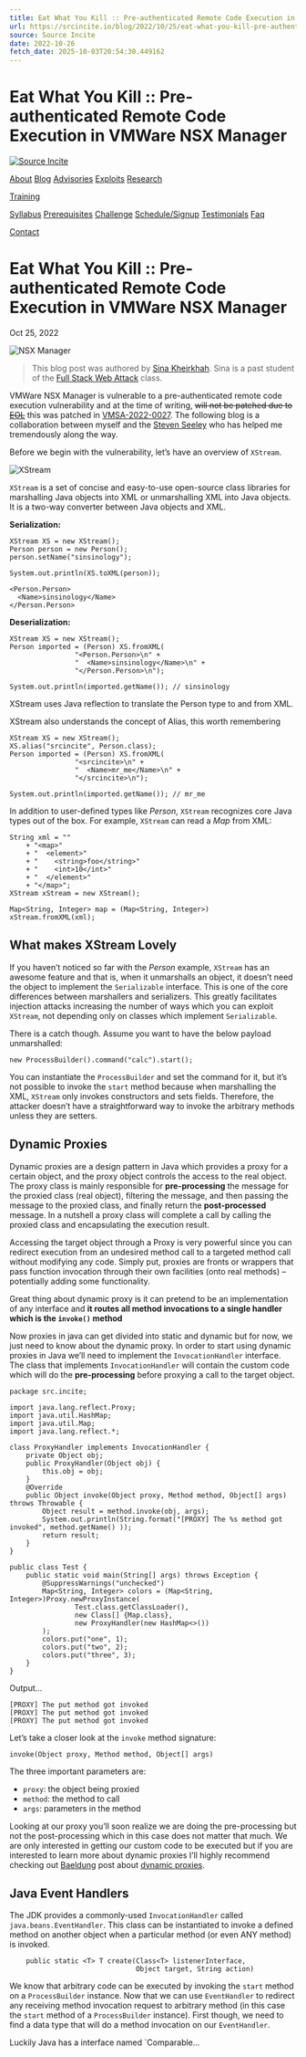 ```yaml
---
title: Eat What You Kill :: Pre-authenticated Remote Code Execution in VMWare NSX Manager
url: https://srcincite.io/blog/2022/10/25/eat-what-you-kill-pre-authenticated-rce-in-vmware-nsx-manager.html
source: Source Incite
date: 2022-10-26
fetch_date: 2025-10-03T20:54:30.449162
---
```


# Eat What You Kill :: Pre-authenticated Remote Code Execution in VMWare NSX Manager

[![Source Incite](/assets/si.png)](/)

[About](/about/) [Blog](/blog/) [Advisories](/advisories/) [Exploits](/exploits/) [Research](/research/)

[Training](/training/)

[Syllabus](/training/syllabus/) [Prerequisites](/training/prerequisites/) [Challenge](/training/challenge/) [Schedule/Signup](/training/schedule-signup/) [Testimonials](/training/testimonials/) [Faq](/training/faq/)

[Contact](/contact/)

# Eat What You Kill :: Pre-authenticated Remote Code Execution in VMWare NSX Manager

Oct 25, 2022

![](/assets/images/eat-what-you-kill-pre-authenticated-remote-code-execution-in-vmware-nsx-manager/logo.png "NSX Manager")

> This blog post was authored by [Sina Kheirkhah](https://twitter.com/SinSinology). Sina is a past student of the [Full Stack Web Attack](/training/) class.

VMWare NSX Manager is vulnerable to a pre-authenticated remote code execution vulnerability and at the time of writing, ~~will not be patched due to [EOL](https://kb.vmware.com/s/article/2149616)~~ this was patched in [VMSA-2022-0027](https://www.vmware.com/security/advisories/VMSA-2022-0027.html). The following blog is a collaboration between myself and the [Steven Seeley](https://twitter.com/steventseeley) who has helped me tremendously along the way.

Before we begin with the vulnerability, let’s have an overview of `XStream`.

![](/assets/images/eat-what-you-kill-pre-authenticated-remote-code-execution-in-vmware-nsx-manager/xstream.png "XStream")

`XStream` is a set of concise and easy-to-use open-source class libraries for marshalling Java objects into XML or unmarshalling XML into Java objects. It is a two-way converter between Java objects and XML.

**Serialization:**

```
XStream XS = new XStream();
Person person = new Person();
person.setName("sinsinology");

System.out.println(XS.toXML(person));
```

```
<Person.Person>
  <Name>sinsinology</Name>
</Person.Person>
```

**Deserialization:**

```
XStream XS = new XStream();
Person imported = (Person) XS.fromXML(
                "<Person.Person>\n" +
                "  <Name>sinsinology</Name>\n" +
                "</Person.Person>\n");

System.out.println(imported.getName()); // sinsinology
```

XStream uses Java reflection to translate the Person type to and from XML.

XStream also understands the concept of Alias, this worth remembering

```
XStream XS = new XStream();
XS.alias("srcincite", Person.class);
Person imported = (Person) XS.fromXML(
                "<srcincite>\n" +
                "  <Name>mr_me</Name>\n" +
                "</srcincite>\n");

System.out.println(imported.getName()); // mr_me
```

In addition to user-defined types like *Person*, `XStream` recognizes core Java types out of the box. For example, `XStream` can read a *Map* from XML:

```
String xml = ""
    + "<map>"
    + "  <element>"
    + "    <string>foo</string>"
    + "    <int>10</int>"
    + "  </element>"
    + "</map>";
XStream xStream = new XStream();

Map<String, Integer> map = (Map<String, Integer>) xStream.fromXML(xml);
```

## What makes XStream Lovely

If you haven’t noticed so far with the *Person* example, `XStream` has an awesome feature and that is, when it unmarshalls an object, it doesn’t need the object to implement the `Serializable` interface. This is one of the core differences between marshallers and serializers. This greatly facilitates injection attacks increasing the number of ways which you can exploit `XStream`, not depending only on classes which implement `Serializable`.

There is a catch though. Assume you want to have the below payload unmarshalled:

```
new ProcessBuilder().command("calc").start();
```

You can instantiate the `ProcessBuilder` and set the command for it, but it’s not possible to invoke the `start` method because when marshalling the XML, `XStream` only invokes constructors and sets fields. Therefore, the attacker doesn’t have a straightforward way to invoke the arbitrary methods unless they are setters.

## Dynamic Proxies

Dynamic proxies are a design pattern in Java which provides a proxy for a certain object, and the proxy object controls the access to the real object. The proxy class is mainly responsible for **pre-processing** the message for the proxied class (real object), filtering the message, and then passing the message to the proxied class, and finally return the **post-processed** message. In a nutshell a proxy class will complete a call by calling the proxied class and encapsulating the execution result.

Accessing the target object through a Proxy is very powerful since you can redirect execution from an undesired method call to a targeted method call without modifying any code. Simply put, proxies are fronts or wrappers that pass function invocation through their own facilities (onto real methods) – potentially adding some functionality.

Great thing about dynamic proxy is it can pretend to be an implementation of any interface and **it routes all method invocations to a single handler which is the `invoke()` method**

Now proxies in java can get divided into static and dynamic but for now, we just need to know about the dynamic proxy. In order to start using dynamic proxies in Java we’ll need to implement the `InvocationHandler` interface. The class that implements `InvocationHandler` will contain the custom code which will do the **pre-processing** before proxying a call to the target object.

```
package src.incite;

import java.lang.reflect.Proxy;
import java.util.HashMap;
import java.util.Map;
import java.lang.reflect.*;

class ProxyHandler implements InvocationHandler {
    private Object obj;
    public ProxyHandler(Object obj) {
        this.obj = obj;
    }
    @Override
    public Object invoke(Object proxy, Method method, Object[] args) throws Throwable {
        Object result = method.invoke(obj, args);
        System.out.println(String.format("[PROXY] The %s method got invoked", method.getName() ));
        return result;
    }
}

public class Test {
    public static void main(String[] args) throws Exception {
        @SuppressWarnings("unchecked")
        Map<String, Integer> colors = (Map<String, Integer>)Proxy.newProxyInstance(
                Test.class.getClassLoader(),
                new Class[] {Map.class},
                new ProxyHandler(new HashMap<>())
        );
        colors.put("one", 1);
        colors.put("two", 2);
        colors.put("three", 3);
    }
}
```

Output…

```
[PROXY] The put method got invoked
[PROXY] The put method got invoked
[PROXY] The put method got invoked
```

Let’s take a closer look at the `invoke` method signature:

```
invoke(Object proxy, Method method, Object[] args)
```

The three important parameters are:

* `proxy`: the object being proxied
* `method`: the method to call
* `args`: parameters in the method

Looking at our proxy you’ll soon realize we are doing the pre-processing but not the post-processing which in this case does not matter that much. We are only interested in getting our custom code to be executed but if you are interested to learn more about dynamic proxies I’ll highly recommend checking out [Baeldung](https://twitter.com/baeldung) post about [dynamic proxies](https://www.baeldung.com/java-dynamic-proxies).

## Java Event Handlers

The JDK provides a commonly-used `InvocationHandler` called `java.beans.EventHandler`. This class can be instantiated to invoke a defined method on another object when a particular method (or even ANY method) is invoked.

```
    public static <T> T create(Class<T> listenerInterface,
                               Object target, String action)
```

We know that arbitrary code can be executed by invoking the `start` method on a `ProcessBuilder` instance. Now that we can use `EventHandler` to redirect any receiving method invocation request to arbitrary method (in this case the `start` method of a `ProcessBuilder` instance). First though, we need to find a data type that will do a method invocation on our `EventHandler`.

Luckily Java has a interface named `Comparable...